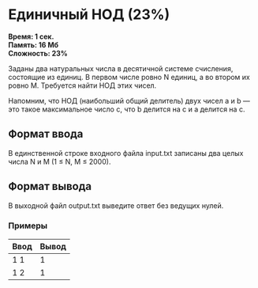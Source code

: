 <h1 class="title">Единичный НОД (23%)</h1>
<p><b>Время: 1 сек.<br>Память: 16 Мб<br>Сложность: 23%</b></p>
<p>Заданы два натуральных числа в десятичной системе счисления, состоящие из единиц. В первом числе ровно N единиц, а во втором их ровно M. Требуется найти НОД этих чисел.</p>
<p>Напомним, что НОД (наибольший общий делитель) двух чисел a и b — это такое максимальное число c, что b делится на c и a делится на c.</p>
<h2>Формат ввода</h2>
<p>В единственной строке входного файла input.txt записаны два целых числа N и M (1 ≤ N, M ≤ 2000).</p>
<h2>Формат вывода</h2>
<p>В выходной файл output.txt выведите ответ без ведущих нулей.</p>
<h3>Примеры</h3>
<table class="sample-tests">
  <thead>
     <tr>
        <th>Ввод</th>
        <th>Вывод</th>
     </tr>
  </thead>
  <tbody>
     <tr>
        <td>1 1</td>
        <td>1</td>
     </tr>
     <tr>
         <td>1 2</td>
         <td>1</td>
     </tr>
  </tbody>
</table>